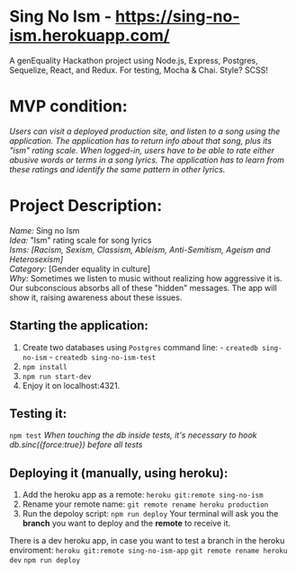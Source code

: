 # Sing No Ism - https://sing-no-ism.herokuapp.com/

A genEquality Hackathon project using Node.js, Express, Postgres, Sequelize, React, and Redux. For testing, Mocha & Chai. Style? SCSS!

# MVP condition:
_Users can visit a deployed production site, and listen to a song using the application. The application has to return info about that song, plus its "ism" rating scale. When logged-in, users have to be able to rate either abusive words or terms in a song lyrics. The application has to learn from these ratings and identify the same pattern in other lyrics._


# Project Description:
_Name:_ Sing no Ism <br /> 
_Idea:_ "Ism" rating scale for song lyrics <br /> 
_Isms: [Racism, Sexism, Classism, Ableism, Anti-Semitism, Ageism and Heterosexism]_ <br /> 
_Category:_ [Gender equality in culture] <br /> 
_Why:_ Sometimes we listen to music without realizing how aggressive it is. Our subconscious absorbs all of these "hidden" messages. The app will show it, raising awareness about these issues.

## Starting the application:
  1. Create two databases using `Postgres` command line:
    - `createdb sing-no-ism`
    - `createdb sing-no-ism-test`
  2. `npm install`
  3. `npm run start-dev`
  4. Enjoy it on localhost:4321.

## Testing it:
  `npm test`
  _When touching the db inside tests, it's necessary to hook db.sinc({force:true}) before all tests_

## Deploying it (manually, using heroku):
  1. Add the heroku app as a remote:
  `heroku git:remote sing-no-ism`
  2. Rename your remote name:
  `git remote rename heroku production`
  3. Run the depoloy script:
  `npm run deploy`
  Your terminal will ask you the __branch__ you want to deploy and the __remote__ to receive it.

  There is a dev heroku app, in case you want to test a branch in the heroku enviroment:
  `heroku git:remote sing-no-ism-app`
  `git remote rename heroku dev`
  `npm run deploy`
